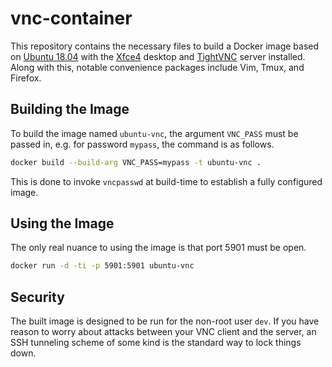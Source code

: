 # vnc-container
This repository contains the necessary files to build a Docker image based on [Ubuntu 18.04](https://hub.docker.com/_/ubuntu) with the [Xfce4](https://www.xfce.org/) desktop and [TightVNC](https://www.tightvnc.com/licensing-tvnserver.php) server installed.  Along with this, notable convenience packages include Vim, Tmux, and Firefox.

## Building the Image
To build the image named `ubuntu-vnc`, the argument `VNC_PASS` must be passed in, e.g. for password `mypass`, the command is as follows.
```bash
docker build --build-arg VNC_PASS=mypass -t ubuntu-vnc .
```
This is done to invoke `vncpasswd` at build-time to establish a fully configured image.

## Using the Image
The only real nuance to using the image is that port 5901 must be open.
```bash
docker run -d -ti -p 5901:5901 ubuntu-vnc
```

## Security
The built image is designed to be run for the non-root user `dev`.  If you have reason to worry about attacks between your VNC client and the server, an SSH tunneling scheme of some kind is the standard way to lock things down.